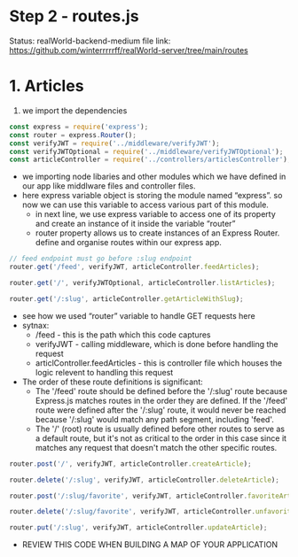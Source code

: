 # Step 2 - routes.js

Status: realWorld-backend-medium
file link: https://github.com/winterrrrrff/realWorld-server/tree/main/routes

# 1. Articles

1. we import the dependencies 

```jsx
const express = require('express');
const router = express.Router();
const verifyJWT = require('../middleware/verifyJWT');
const verifyJWTOptional = require('../middleware/verifyJWTOptional');
const articleController = require('../controllers/articlesController');
```

- we importing node libaries and other modules which we have defined in our app like middlware files and controller files.
- here express variable object is storing the module named “express”. so now we can use this variable to access various part of this module.
    - in next line, we use express variable to access one of its property and create an instance of it inside the variable “router”
    - router property allows us to create instances of an Express Router. define and organise routes within our express app.

```jsx
// feed endpoint must go before :slug endpoint
router.get('/feed', verifyJWT, articleController.feedArticles);

router.get('/', verifyJWTOptional, articleController.listArticles);

router.get('/:slug', articleController.getArticleWithSlug);
```

- see how we used “router” variable to handle GET requests here
- sytnax:
    - /feed - this is the path which this code captures
    - verifyJWT - calling middleware, which is done before handling the request
    - articlController.feedArticles - this is controller file which houses the logic relevent to handling this request
- The order of these route definitions is significant:
    - The '/feed' route should be defined before the '/:slug' route because Express.js matches routes in the order they are defined. If the '/feed' route were defined after the '/:slug' route, it would never be reached because '/:slug' would match any path segment, including 'feed'.
    - The '/' (root) route is usually defined before other routes to serve as a default route, but it's not as critical to the order in this case since it matches any request that doesn't match the other specific routes.

```jsx
router.post('/', verifyJWT, articleController.createArticle);

router.delete('/:slug', verifyJWT, articleController.deleteArticle);

router.post('/:slug/favorite', verifyJWT, articleController.favoriteArticle);

router.delete('/:slug/favorite', verifyJWT, articleController.unfavoriteArticle);

router.put('/:slug', verifyJWT, articleController.updateArticle);
```

- REVIEW THIS CODE WHEN BUILDING A MAP OF YOUR APPLICATION
